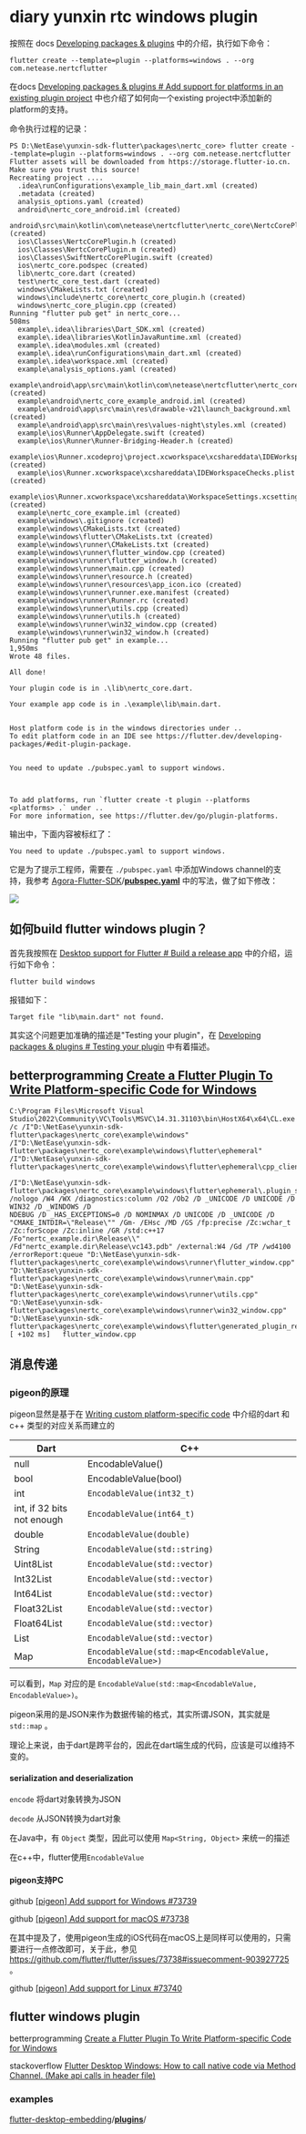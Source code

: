 # diary yunxin rtc windows plugin

按照在 docs [Developing packages & plugins](https://docs.flutter.dev/development/packages-and-plugins/developing-packages)  中的介绍，执行如下命令：

```shell
flutter create --template=plugin --platforms=windows . --org com.netease.nertcflutter
```

在docs [Developing packages & plugins # Add support for platforms in an existing plugin project](https://docs.flutter.dev/development/packages-and-plugins/developing-packages#add-support-for-platforms-in-an-existing-plugin-project) 中也介绍了如何向一个existing project中添加新的platform的支持。



命令执行过程的记录：

```shell
PS D:\NetEase\yunxin-sdk-flutter\packages\nertc_core> flutter create --template=plugin --platforms=windows . --org com.netease.nertcflutter
Flutter assets will be downloaded from https://storage.flutter-io.cn. Make sure you trust this source!
Recreating project ....
  .idea\runConfigurations\example_lib_main_dart.xml (created)
  .metadata (created)
  analysis_options.yaml (created)
  android\nertc_core_android.iml (created)
  android\src\main\kotlin\com\netease\nertcflutter\nertc_core\NertcCorePlugin.kt (created)
  ios\Classes\NertcCorePlugin.h (created)
  ios\Classes\NertcCorePlugin.m (created)
  ios\Classes\SwiftNertcCorePlugin.swift (created)
  ios\nertc_core.podspec (created)
  lib\nertc_core.dart (created)
  test\nertc_core_test.dart (created)
  windows\CMakeLists.txt (created)
  windows\include\nertc_core\nertc_core_plugin.h (created)
  windows\nertc_core_plugin.cpp (created)
Running "flutter pub get" in nertc_core...                         508ms
  example\.idea\libraries\Dart_SDK.xml (created)
  example\.idea\libraries\KotlinJavaRuntime.xml (created)
  example\.idea\modules.xml (created)
  example\.idea\runConfigurations\main_dart.xml (created)
  example\.idea\workspace.xml (created)
  example\analysis_options.yaml (created)
  example\android\app\src\main\kotlin\com\netease\nertcflutter\nertc_core_example\MainActivity.kt (created)
  example\android\nertc_core_example_android.iml (created)
  example\android\app\src\main\res\drawable-v21\launch_background.xml (created)
  example\android\app\src\main\res\values-night\styles.xml (created)
  example\ios\Runner\AppDelegate.swift (created)       
  example\ios\Runner\Runner-Bridging-Header.h (created)
  example\ios\Runner.xcodeproj\project.xcworkspace\xcshareddata\IDEWorkspaceChecks.plist (created)
  example\ios\Runner.xcworkspace\xcshareddata\IDEWorkspaceChecks.plist (created)
  example\ios\Runner.xcworkspace\xcshareddata\WorkspaceSettings.xcsettings (created)
  example\nertc_core_example.iml (created)
  example\windows\.gitignore (created)
  example\windows\CMakeLists.txt (created)
  example\windows\flutter\CMakeLists.txt (created)
  example\windows\runner\CMakeLists.txt (created)
  example\windows\runner\flutter_window.cpp (created)
  example\windows\runner\flutter_window.h (created)
  example\windows\runner\main.cpp (created)
  example\windows\runner\resource.h (created)
  example\windows\runner\resources\app_icon.ico (created)
  example\windows\runner\runner.exe.manifest (created)
  example\windows\runner\Runner.rc (created)
  example\windows\runner\utils.cpp (created)
  example\windows\runner\utils.h (created)
  example\windows\runner\win32_window.cpp (created)
  example\windows\runner\win32_window.h (created)
Running "flutter pub get" in example...                          1,950ms
Wrote 48 files.

All done!

Your plugin code is in .\lib\nertc_core.dart.

Your example app code is in .\example\lib\main.dart.


Host platform code is in the windows directories under ..
To edit platform code in an IDE see https://flutter.dev/developing-packages/#edit-plugin-package.


You need to update ./pubspec.yaml to support windows.



To add platforms, run `flutter create -t plugin --platforms <platforms> .` under ..
For more information, see https://flutter.dev/go/plugin-platforms.

```



输出中，下面内容被标红了：

```
You need to update ./pubspec.yaml to support windows.
```

它是为了提示工程师，需要在 `./pubspec.yaml` 中添加Windows channel的支持，我参考 [Agora-Flutter-SDK](https://github.com/AgoraIO/Agora-Flutter-SDK)/[**pubspec.yaml**](https://github.com/AgoraIO/Agora-Flutter-SDK/blob/master/pubspec.yaml) 中的写法，做了如下修改：

![](./pubspec-change.png)





## 如何build flutter windows plugin？

首先我按照在 [Desktop support for Flutter # Build a release app](https://docs.flutter.dev/desktop#build-a-release-app) 中的介绍，运行如下命令：

```shell
flutter build windows
```

报错如下：

```shell
Target file "lib\main.dart" not found.
```

其实这个问题更加准确的描述是"Testing your plugin"，在 [Developing packages & plugins # Testing your plugin](https://docs.flutter.dev/development/packages-and-plugins/developing-packages#testing-your-plugin) 中有着描述。





## betterprogramming [Create a Flutter Plugin To Write Platform-specific Code for Windows](https://betterprogramming.pub/flutter-platform-plugin-windows-1-8b7c0a96fac4)



```
C:\Program Files\Microsoft Visual Studio\2022\Community\VC\Tools\MSVC\14.31.31103\bin\HostX64\x64\CL.exe 
/c /I"D:\NetEase\yunxin-sdk-flutter\packages\nertc_core\example\windows"
/I"D:\NetEase\yunxin-sdk-flutter\packages\nertc_core\example\windows\flutter\ephemeral" 
/I"D:\NetEase\yunxin-sdk-flutter\packages\nertc_core\example\windows\flutter\ephemeral\cpp_client_wrapper\include"

/I"D:\NetEase\yunxin-sdk-flutter\packages\nertc_core\example\windows\flutter\ephemeral\.plugin_symlinks\nertc\windows\include" 
/nologo /W4 /WX /diagnostics:column /O2 /Ob2 /D _UNICODE /D UNICODE /D WIN32 /D _WINDOWS /D    
NDEBUG /D _HAS_EXCEPTIONS=0 /D NOMINMAX /D UNICODE /D _UNICODE /D "CMAKE_INTDIR=\"Release\"" /Gm- /EHsc /MD /GS /fp:precise /Zc:wchar_t /Zc:forScope /Zc:inline /GR /std:c++17 /Fo"nertc_example.dir\Release\\"
/Fd"nertc_example.dir\Release\vc143.pdb" /external:W4 /Gd /TP /wd4100 /errorReport:queue "D:\NetEase\yunxin-sdk-flutter\packages\nertc_core\example\windows\runner\flutter_window.cpp"
"D:\NetEase\yunxin-sdk-flutter\packages\nertc_core\example\windows\runner\main.cpp" "D:\NetEase\yunxin-sdk-flutter\packages\nertc_core\example\windows\runner\utils.cpp"
"D:\NetEase\yunxin-sdk-flutter\packages\nertc_core\example\windows\runner\win32_window.cpp" "D:\NetEase\yunxin-sdk-flutter\packages\nertc_core\example\windows\flutter\generated_plugin_registrant.cc"
[ +102 ms]   flutter_window.cpp
```



## 消息传递

### pigeon的原理

pigeon显然是基于在 [Writing custom platform-specific code](https://docs.flutter.dev/development/platform-integration/platform-channels?tab=type-mappings-c-plus-plus-tab) 中介绍的dart 和 c++ 类型的对应关系而建立的

| Dart                       | C++                                                        |
| -------------------------- | ---------------------------------------------------------- |
| null                       | EncodableValue()                                           |
| bool                       | EncodableValue(bool)                                       |
| int                        | `EncodableValue(int32_t)`                                  |
| int, if 32 bits not enough | `EncodableValue(int64_t)`                                  |
| double                     | `EncodableValue(double)`                                   |
| String                     | `EncodableValue(std::string)`                              |
| Uint8List                  | `EncodableValue(std::vector)`                              |
| Int32List                  | `EncodableValue(std::vector)`                              |
| Int64List                  | `EncodableValue(std::vector)`                              |
| Float32List                | `EncodableValue(std::vector)`                              |
| Float64List                | `EncodableValue(std::vector)`                              |
| List                       | `EncodableValue(std::vector)`                              |
| Map                        | `EncodableValue(std::map<EncodableValue, EncodableValue>)` |

可以看到，`Map` 对应的是 `EncodableValue(std::map<EncodableValue, EncodableValue>)`。

pigeon采用的是JSON来作为数据传输的格式，其实所谓JSON，其实就是 `std::map` 。

理论上来说，由于dart是跨平台的，因此在dart端生成的代码，应该是可以维持不变的。

#### serialization and deserialization

`encode` 将dart对象转换为JSON

`decode` 从JSON转换为dart对象 

在Java中，有 `Object` 类型，因此可以使用 `Map<String, Object>` 来统一的描述

在c++中，flutter使用`EncodableValue` 



#### pigeon支持PC

github [[pigeon] Add support for Windows #73739](https://github.com/flutter/flutter/issues/73739)

github [[pigeon] Add support for macOS #73738](https://github.com/flutter/flutter/issues/73738)

在其中提及了，使用pigeon生成的iOS代码在macOS上是同样可以使用的，只需要进行一点修改即可，关于此，参见 https://github.com/flutter/flutter/issues/73738#issuecomment-903927725 。

github [[pigeon] Add support for Linux #73740](https://github.com/flutter/flutter/issues/73740)



## flutter windows plugin

betterprogramming [Create a Flutter Plugin To Write Platform-specific Code for Windows](https://betterprogramming.pub/flutter-platform-plugin-windows-1-8b7c0a96fac4)

stackoverflow [Flutter Desktop Windows: How to call native code via Method Channel. (Make api calls in  header file)](https://stackoverflow.com/questions/67460070/flutter-desktop-windows-how-to-call-native-code-via-method-channel-make-api-c)

### examples

[flutter-desktop-embedding](https://github.com/google/flutter-desktop-embedding)/[**plugins**](https://github.com/google/flutter-desktop-embedding/tree/master/plugins)/